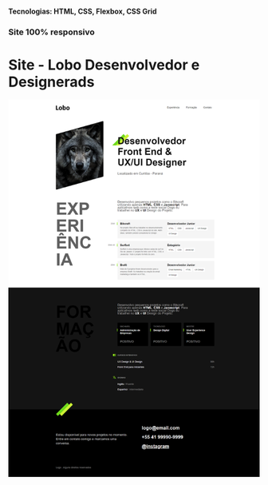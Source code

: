 <h4>Tecnologias: HTML, CSS, Flexbox, CSS Grid</h4>
<h3>Site 100% responsivo</h3>

# Site - Lobo Desenvolvedor e Designerads
<img src="https://github.com/dieegobs/Lobo---Desenvolvedor-e-Designer/blob/main/img/lobo.png?raw=true"/>
